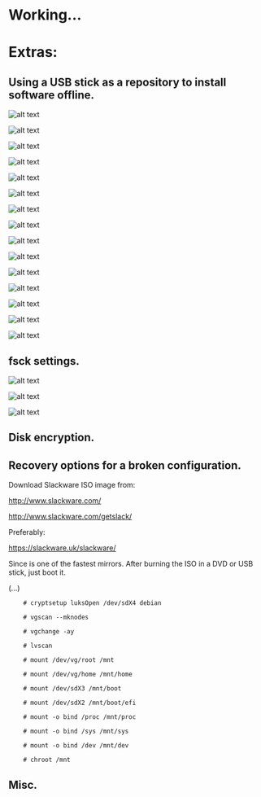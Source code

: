 # Working...
# Extras:

## Using a USB stick as a repository to install software offline.

![alt text](./images/VirtualBox_Debian_11.6.png)

![alt text](./images/VirtualBox_Debian_11.6-1.png)

![alt text](./images/VirtualBox_Debian_11.6-2.png)

![alt text](./images/VirtualBox_Debian_11.6-3.png)

![alt text](./images/VirtualBox_Debian_11.6-15.png)

![alt text](./images/VirtualBox_Debian_11.6-16.png)

![alt text](./images/VirtualBox_Debian_11.6-17.png)

![alt text](./images/VirtualBox_Debian_11.6-4.png)

![alt text](./images/VirtualBox_Debian_11.6-5.png)

![alt text](./images/VirtualBox_Debian_11.6-6.png)

![alt text](./images/VirtualBox_Debian_11.6-7.png)

![alt text](./images/VirtualBox_Debian_11.6-8.png)

![alt text](./images/VirtualBox_Debian_11.6-9.png)

![alt text](./images/VirtualBox_Debian_11.6-10.png)

![alt text](./images/VirtualBox_Debian_11.6-11.png)

## fsck settings.

![alt text](./images/VirtualBox_Debian_11.6-12.png)

![alt text](./images/VirtualBox_Debian_11.6-13.png)

![alt text](./images/VirtualBox_Debian_11.6-14.png)

## Disk encryption. 

## Recovery options for a broken configuration.


Download Slackware ISO image from: 

http://www.slackware.com/

http://www.slackware.com/getslack/


Preferably:

https://slackware.uk/slackware/

Since is one of the fastest mirrors. After burning the ISO in a DVD or USB stick, just boot it.

(...)


```
	# cryptsetup luksOpen /dev/sdX4 debian

	# vgscan --mknodes

	# vgchange -ay

	# lvscan 

	# mount /dev/vg/root /mnt

	# mount /dev/vg/home /mnt/home

	# mount /dev/sdX3 /mnt/boot

	# mount /dev/sdX2 /mnt/boot/efi

	# mount -o bind /proc /mnt/proc
	
	# mount -o bind /sys /mnt/sys
	
	# mount -o bind /dev /mnt/dev

```

```
	# chroot /mnt
```

## Misc.
